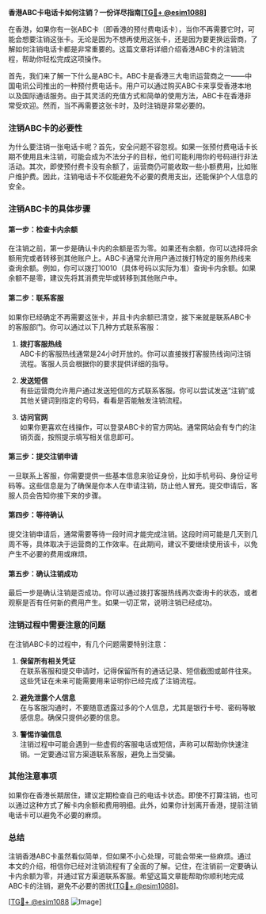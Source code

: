 **香港ABC卡电话卡如何注销？一份详尽指南[[TG💪+ @esim1088](https://t.me/s/esim1088)]**

在香港，如果你有一张ABC卡（即香港的预付费电话卡），当你不再需要它时，可能会想要注销这张卡。无论是因为不想再使用这张卡，还是因为要更换运营商，了解如何注销电话卡都是非常重要的。这篇文章将详细介绍香港ABC卡的注销流程，帮助你轻松完成这项操作。

首先，我们来了解一下什么是ABC卡。ABC卡是香港三大电讯运营商之一——中国电讯公司推出的一种预付费电话卡。用户可以通过购买ABC卡来享受香港本地以及国际通话服务。由于其灵活的充值方式和简单的使用方法，ABC卡在香港非常受欢迎。然而，当不再需要这张卡时，及时注销是非常必要的。

### 注销ABC卡的必要性

为什么要注销一张电话卡呢？首先，安全问题不容忽视。如果一张预付费电话卡长期不使用且未注销，可能会成为不法分子的目标，他们可能利用你的号码进行非法活动。其次，即使预付费卡没有余额了，运营商仍可能收取一些小额费用，比如账户维护费。因此，注销电话卡不仅能避免不必要的费用支出，还能保护个人信息的安全。

### 注销ABC卡的具体步骤

#### 第一步：检查卡内余额

在注销之前，第一步是确认卡内的余额是否为零。如果还有余额，你可以选择将余额用完或者转移到其他账户上。ABC卡通常允许用户通过拨打特定的服务热线来查询余额。例如，你可以拨打10010（具体号码以实际为准）查询卡内余额。如果余额不是零，建议先将其消费完毕或转移到其他账户中。

#### 第二步：联系客服

如果你已经确定不再需要这张卡，并且卡内余额已清空，接下来就是联系ABC卡的客服部门。你可以通过以下几种方式联系客服：

1. **拨打客服热线**  
   ABC卡的客服热线通常是24小时开放的。你可以直接拨打客服热线询问注销流程。客服人员会根据你的要求提供详细的指导。

2. **发送短信**  
   有些运营商允许用户通过发送短信的方式联系客服。你可以尝试发送“注销”或其他关键词到指定的号码，看看是否能触发注销流程。

3. **访问官网**  
   如果你更喜欢在线操作，可以登录ABC卡的官方网站。通常网站会有专门的注销页面，按照提示填写相关信息即可。

#### 第三步：提交注销申请

一旦联系上客服，你需要提供一些基本信息来验证身份，比如手机号码、身份证号码等。这些信息是为了确保是你本人在申请注销，防止他人冒充。提交申请后，客服人员会告知你接下来的步骤。

#### 第四步：等待确认

提交注销申请后，通常需要等待一段时间才能完成注销。这段时间可能是几天到几周不等，具体取决于运营商的工作效率。在此期间，建议不要继续使用该卡，以免产生不必要的费用或麻烦。

#### 第五步：确认注销成功

最后一步是确认注销是否成功。你可以通过拨打客服热线再次查询卡的状态，或者观察是否有任何新的费用产生。如果一切正常，说明注销已经成功。

### 注销过程中需要注意的问题

在注销ABC卡的过程中，有几个问题需要特别注意：

1. **保留所有相关凭证**  
   在联系客服和提交申请时，记得保留所有的通话记录、短信截图或邮件往来。这些凭证在未来可能需要用来证明你已经完成了注销流程。

2. **避免泄露个人信息**  
   在与客服沟通时，不要随意透露过多的个人信息，尤其是银行卡号、密码等敏感信息。确保只提供必要的信息。

3. **警惕诈骗信息**  
   注销过程中可能会遇到一些虚假的客服电话或短信，声称可以帮助你快速注销。一定要通过官方渠道联系客服，避免上当受骗。

### 其他注意事项

如果你在香港长期居住，建议定期检查自己的电话卡状态。即使不打算注销，也可以通过这种方式了解卡内余额和费用明细。此外，如果你计划离开香港，提前注销电话卡可以避免不必要的麻烦。

### 总结

注销香港ABC卡虽然看似简单，但如果不小心处理，可能会带来一些麻烦。通过本文的介绍，相信你已经对注销流程有了全面的了解。记住，在注销前一定要确认卡内余额为零，并通过官方渠道联系客服。希望这篇文章能帮助你顺利地完成ABC卡的注销，避免不必要的困扰[[TG💪+ @esim1088](https://t.me/s/esim1088)]。

[[TG💪+ @esim1088](https://t.me/s/esim1088) ![Image](https://i.postimg.cc/4NQfJmqS/Snipaste-2025-05-13-00-14-12.png)]
